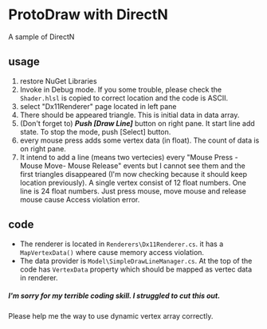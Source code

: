 # ProtoDraw with DirectN
A sample of DirectN

## usage
1. restore NuGet Libraries
2. Invoke in Debug mode. If you some trouble, please check the `Shader.hlsl` is copied to correct location and the code is ASCII.
3. select "Dx11Renderer" page located in left pane
4. There should be appeared triangle. This is initial data in data array.
5. (Don't forget to) ***Push [Draw Line]*** button on right pane. It start line add state. To stop the mode, push [Select] button.
6. every mouse press adds some vertex data (in float). The count of data is on right pane.
7. It intend to add a line (means two vertecies) every "Mouse Press - Mouse Move- Mouse Release" events but I cannot see them and the first triangles disappeared (I'm now checking because it should keep location previously).
A single vertex consist of 12 float numbers. One line is 24 float numbers.
Just press mouse, move mouse and release mouse cause Access violation error.

## code
- The renderer is located in `Renderers\Dx11Renderer.cs`. it has a `MapVertexData()` where cause memory access violation.
- The data provider is `Model\SimpleDrawLineManager.cs`. At the top of the code has `VertexData` property which should be mapped as vertec data in renderer.

##### I'm sorry for my terrible coding skill. I struggled to cut this out.
Please help me the way to use dynamic vertex array correctly.
